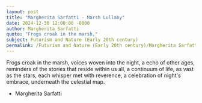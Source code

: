 ```yaml
---
layout: post
title: "Margherita Sarfatti - Marsh Lullaby"
date: 2024-12-30 12:00:00 -0000
author: Margherita Sarfatti
quote: "Frogs croak in the marsh,"
subject: Futurism and Nature (Early 20th century)
permalink: /Futurism and Nature (Early 20th century)/Margherita Sarfatti/Margherita Sarfatti - Marsh Lullaby
---
```


Frogs croak in the marsh,
voices woven into the night,
a echo of other ages,
reminders of the stories
that reside within us all,
a continuum of life,
as vast as the stars,
each whisper met with reverence,
a celebration of night's embrace,
underneath the celestial map.

- Margherita Sarfatti
